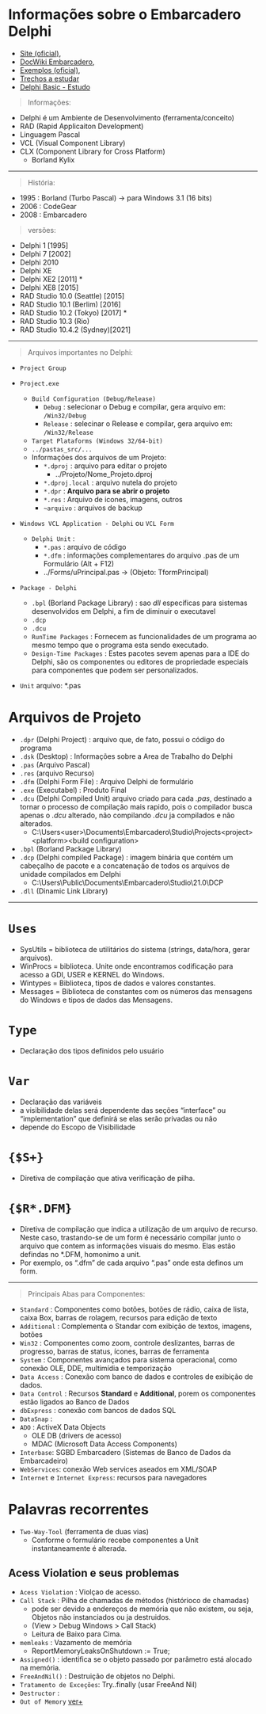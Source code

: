 # Informações sobre o Embarcadero Delphi

- [Site (oficial)](https://www.embarcadero.com/br/), 
- [DocWiki Embarcadero](http://docwiki.embarcadero.com/), 
- [Exemplos (oficial)](http://docwiki.embarcadero.com/CodeExamples/Sydney/en/Code_Examples_Index), 
- [Trechos a estudar](http://www.linhadecodigo.com.br/delphi.aspx)
- [Delphi Basic - Estudo](http://www.delphibasics.co.uk/)

> Informações:
- Delphi é um Ambiente de Desenvolvimento (ferramenta/conceito)
- RAD (Rapid Applicaiton Development)
- Linguagem Pascal
- VCL (Visual Component Library)
- CLX (Component Library for Cross Platform) 
  - Borland Kylix 

----

> História:
- 1995 : Borland (Turbo Pascal) -> para Windows 3.1 (16 bits)
- 2006 : CodeGear 
- 2008 : Embarcadero

> versões: 
- Delphi 1 [1995]
- Delphi 7 [2002]
- Delphi 2010
- Delphi XE
- Delphi XE2 [2011] *
- Delphi XE8 [2015]
- RAD Studio 10.0 (Seattle) [2015]
- RAD Studio 10.1 (Berlim) [2016]
- RAD Studio 10.2 (Tokyo) [2017] *
- RAD Studio 10.3 (Rio)
- RAD Studio 10.4.2 (Sydney)[2021]

---- 

> Arquivos importantes no Delphi:

- `Project Group`

- `Project.exe`
  - `Build Configuration (Debug/Release)`
    - `Debug` : selecionar o Debug e compilar, gera arquivo em: `/Win32/Debug`
    - `Release` : selecinar o Release e compilar, gera arquivo em: `/Win32/Release`
  - `Target Plataforms (Windows 32/64-bit)`
  - `../pastas_src/...`
  - Informações dos arquivos de um Projeto:
    - `*.dproj` : arquivo para editar o projeto
      - ../Projeto/Nome_Projeto.dproj 
    - `*.dproj.local` : arquivo nutela do projeto 
    - `*.dpr` : **Arquivo para se abrir o projeto**
    - `*.res` : Arquivo de icones, imagens, outros
    - `~arquivo` : arquivos de backup

- `Windows VCL Application - Delphi` ou `VCL Form`
  - `Delphi Unit` : 
    - `*.pas` : arquivo de código
    - `*.dfm` : informações complementares do arquivo .pas de um Formulário (Alt + F12)
    - ../Forms/uPrincipal.pas  ->  (Objeto: TformPrincipal)

- `Package - Delphi`
  - `.bpl` (Borland Package Library) : sao *dll* específicas para sistemas desenvolvidos em Delphi, a fim de diminuir o executavel
  - `.dcp`
  - `.dcu`
  - `RunTime Packages` : Fornecem as funcionalidades de um programa ao mesmo tempo que o programa esta sendo executado.
  - `Design-Time Packages` : Estes pacotes sevem apenas para a IDE do Delphi, são os componentes ou editores de propriedade especiais para componentes que podem ser personalizados.

- `Unit` arquivo: *.pas



# Arquivos de Projeto
- `.dpr` (Delphi Project) : arquivo que, de fato, possui o código do programa
- `.dsk` (Desktop) : Informações sobre a Area de Trabalho do Delphi
- `.pas` (Arquivo Pascal)
- `.res` (arquivo Recurso)
- `.dfm` (Delphi Form File) : Arquivo Delphi de formulário
- `.exe` (Executabel) : Produto Final
- `.dcu` (Delphi Compiled Unit) arquivo criado para cada *.pas*, destinado a tornar o processo de compilação mais rapido, pois o compilador busca apenas o *.dcu* alterado, não compilando *.dcu* ja compilados e não alterados.
  - C:\Users\<user>\Documents\Embarcadero\Studio\Projects\<project>\<platform>\<build configuration> 
- `.bpl` (Borland Package Library)
- `.dcp` (Delphi compiled Package) :  imagem binária que contém um cabeçalho de pacote e a concatenação de todos os arquivos de unidade compilados em Delphi 
  - C:\Users\Public\Documents\Embarcadero\Studio\21.0\DCP 
- `.dll` (Dinamic Link Library)

--- 
# `Uses`
- SysUtils = biblioteca de utilitários do sistema (strings, data/hora, gerar arquivos).
- WinProcs = biblioteca. Unite onde encontramos codificação para acesso a GDI, USER e KERNEL do Windows.
- Wintypes = Biblioteca, tipos de dados e valores constantes.
- Messages = Biblioteca de constantes com os números das mensagens do Windows e tipos de dados das Mensagens.

# `Type`
- Declaração dos tipos definidos pelo usuário

# `Var`
- Declaração das variáveis
- a visibilidade delas será dependente das seções “interface” ou “implementation” que definirá se elas serão privadas ou não 
- depende do Escopo de Visibilidade

# `{$S+}`
- Diretiva de compilação que ativa verificação de pilha.

# `{$R*.DFM}`
- Diretiva de compilação que indica a utilização de um arquivo de recurso. Neste caso, trastando-se de um form é necessário compilar junto o arquivo que contem as informações visuais do mesmo. Elas estão defindas no *.DFM, homonimo a unit.
- Por exemplo, os “.dfm” de cada arquivo “.pas” onde esta definos um form.



--- 

> Principais Abas para Componentes:
- `Standard` : Componentes como botões, botões de rádio, caixa de lista, caixa Box, barras de rolagem, recursos para edição de texto
- `Additional` : Complementa o Standar com exibição  de  textos,  imagens, botões
- `Win32` : Componentes como zoom, controle deslizantes, barras de progresso, barras de status, ícones, barras de ferramenta
- `System` : Componentes avançados para sistema operacional, como conexão OLE, DDE, multimídia e temporização
- `Data Access` : Conexão com banco de dados e controles de exibição de dados.
- `Data Control` :  Recursos **Standard** e **Additional**, porem os componentes estão ligados ao Banco de Dados
- `dbExpress` : conexão  com  bancos  de  dados  SQL
- `DataSnap` :
- `ADO` : ActiveX Data Objects
  - OLE DB (drivers  de  acesso) 
  - MDAC (Microsoft  Data  Access  Components)
- `Interbase`: SGBD Embarcadero (Sistemas de Banco de Dados da Embarcadeiro)
- `WebServices`: conexão Web services aseados em XML/SOAP
- `Internet` e `Internet Express`: recursos para navegadores

# Palavras recorrentes
- `Two-Way-Tool` (ferramenta de duas vias)
  - Conforme  o  formulário  recebe  componentes  a  Unit  instantaneamente  é  alterada. 

## Acess Violation e seus problemas
- `Acess Violation` : Violçao de acesso.
- `Call Stack` : Pilha de chamadas de métodos (histórioco de chamadas) 
  - pode ser devido a endereços de memória que não existem, ou seja, Objetos não instanciados ou ja destruidos.
  - (View > Debug Windows > Call Stack)
  - Leitura de Baixo para Cima.
- `memleaks` : Vazamento de memória
  - ReportMemoryLeaksOnShutdown := True;
- `Assigned()` : identifica se o objeto passado por parâmetro está alocado na memória.
- `FreeAndNil()` : Destruição de objetos no Delphi.
- `Tratamento de Exceções`: Try..finally (usar FreeAnd Nil)
- `Destructor` : 
- `Out of Memory`
[ver+](https://www.andrecelestino.com/delphi-access-violation-o-que-fazer/)

